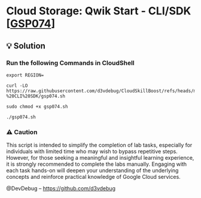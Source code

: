 # Cloud Storage: Qwik Start - CLI/SDK [[GSP074](https://www.cloudskillsboost.google/course_templates/637/labs/526669)]

## 💡 Solution 

### Run the following Commands in CloudShell

```
export REGION=
```
```
curl -LO https://raw.githubusercontent.com/d3vdebug/CloudSkillBoost/refs/heads/main/Set%20Up%20an%20App%20Dev%20Environment%20on%20Google%20Cloud/Cloud%20Storage%3A%20Qwik%20Start%20-%20CLI%20SDK/gsp074.sh

sudo chmod +x gsp074.sh

./gsp074.sh
```

<h3>⚠ Caution </h3> 
<p> This script is intended to simplify the completion of lab tasks, especially for individuals with limited time who may wish to bypass repetitive steps. However, for those seeking a meaningful and insightful learning experience, it is strongly recommended to complete the labs manually. Engaging with each task hands-on will deepen your understanding of the underlying concepts and reinforce practical knowledge of Google Cloud services.</p>

@DevDebug – https://github.com/d3vdebug
